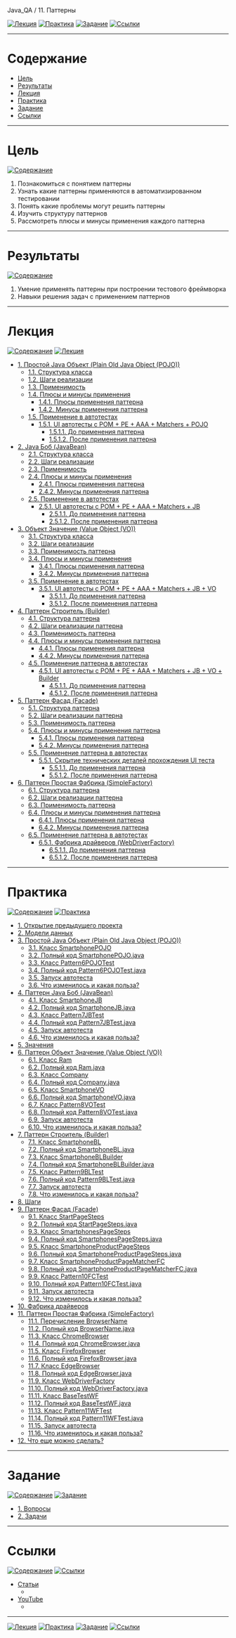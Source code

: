 Java_QA / 11. Паттерны

[![Лекция](https://img.shields.io/badge/-Лекция-ee99ff)](1.%20Лекция.md)
[![Практика](https://img.shields.io/badge/-Практика-aaffaa)](2.%20Практика.md)
[![Задание](https://img.shields.io/badge/-Задание-99ffee)](3.%20Задание.md)
[![Ссылки](https://img.shields.io/badge/-Ссылки-ffee99)](4.%20Ссылки.md)

***

# Содержание

* [Цель](#цель)
* [Результаты](#результаты)
* [Лекция](#лекция)
* [Практика](#практика)
* [Задание](#задание)
* [Ссылки](#ссылки)

***

# Цель

[![Содержание](https://img.shields.io/badge/-Содержание-1177ff)](#содержание)

1. Познакомиться с понятием паттерны
2. Узнать какие паттерны применяются в автоматизированном тестировании
3. Понять какие проблемы могут решить паттерны
4. Изучить структуру паттернов
5. Рассмотреть плюсы и минусы применения каждого паттерна

***

# Результаты

[![Содержание](https://img.shields.io/badge/-Содержание-1177ff)](#содержание)

1. Умение применять паттерны при построении тестового фреймворка
2. Навыки решения задач с применением паттернов

***

# Лекция

[![Содержание](https://img.shields.io/badge/-Содержание-1177ff)](#содержание)
[![Лекция](https://img.shields.io/badge/-Лекция-ee99ff)](1.%20Лекция.md)

* [1. Простой Java Объект (Plain Old Java Object (POJO))](1.%20Лекция.md#1-простой-java-объект-plain-old-java-object-pojo)
  * [1.1. Структура класса](1.%20Лекция.md#11-структура-класса)
  * [1.2. Шаги реализации](1.%20Лекция.md#12-шаги-реализации)
  * [1.3. Применимость](1.%20Лекция.md#13-применимость)
  * [1.4. Плюсы и минусы применения](1.%20Лекция.md#14-плюсы-и-минусы-применения)
    * [1.4.1. Плюсы применения паттерна](1.%20Лекция.md#141-плюсы-применения-паттерна)
    * [1.4.2. Минусы применения паттерна](1.%20Лекция.md#142-минусы-применения-паттерна)
  * [1.5. Применение в автотестах](1.%20Лекция.md#15-применение-в-автотестах)
    * [1.5.1. UI автотесты с POM + PE + AAA + Matchers + POJO](1.%20Лекция.md#151-ui-автотесты-с-pom--pe--aaa--matchers--pojo)
      * [1.5.1.1. До применения паттерна](1.%20Лекция.md#1511-до-применения-паттерна)
      * [1.5.1.2. После применения паттерна](1.%20Лекция.md#1512-после-применения-паттерна)
* [2. Java Боб (JavaBean)](1.%20Лекция.md#2-java-боб-javabean)
  * [2.1. Структура класса](1.%20Лекция.md#21-структура-класса)
  * [2.2. Шаги реализации](1.%20Лекция.md#22-шаги-реализации)
  * [2.3. Применимость](1.%20Лекция.md#23-применимость)
  * [2.4. Плюсы и минусы применения](1.%20Лекция.md#24-плюсы-и-минусы-применения)
    * [2.4.1. Плюсы применения паттерна](1.%20Лекция.md#241-плюсы-применения-паттерна)
    * [2.4.2. Минусы применения паттерна](1.%20Лекция.md#242-минусы-применения-паттерна)
  * [2.5. Применение в автотестах](1.%20Лекция.md#25-применение-в-автотестах)
    * [2.5.1. UI автотесты с POM + PE + AAA + Matchers + JB](1.%20Лекция.md#251-ui-автотесты-с-pom--pe--aaa--matchers--jb)
      * [2.5.1.1. До применения паттерна](1.%20Лекция.md#2511-до-применения-паттерна)
      * [2.5.1.2. После применения паттерна](1.%20Лекция.md#2512-после-применения-паттерна)
* [3. Объект Значение (Value Object (VO))](1.%20Лекция.md#3-объект-значение-value-object-vo)
  * [3.1. Структура класса](1.%20Лекция.md#31-структура-класса)
  * [3.2. Шаги реализации](1.%20Лекция.md#32-шаги-реализации)
  * [3.3. Применимость паттерна](1.%20Лекция.md#33-применимость-паттерна)
  * [3.4. Плюсы и минусы применения](1.%20Лекция.md#34-плюсы-и-минусы-применения)
    * [3.4.1. Плюсы применения паттерна](1.%20Лекция.md#341-плюсы-применения-паттерна)
    * [3.4.2. Минусы применения паттерна](1.%20Лекция.md#342-минусы-применения-паттерна)
  * [3.5. Применение в автотестах](1.%20Лекция.md#35-применение-в-автотестах)
    * [3.5.1. UI автотесты с POM + PE + AAA + Matchers + JB + VO](1.%20Лекция.md#351-ui-автотесты-с-pom--pe--aaa--matchers--jb--vo)
      * [3.5.1.1. До применения паттерна](1.%20Лекция.md#3511-до-применения-паттерна)
      * [3.5.1.2. После применения паттерна](1.%20Лекция.md#3512-после-применения-паттерна)
* [4. Паттерн Строитель (Builder)](1.%20Лекция.md#4-паттерн-строитель-builder)
  * [4.1. Структура паттерна](1.%20Лекция.md#41-структура-паттерна)
  * [4.2. Шаги реализации паттерна](1.%20Лекция.md#42-шаги-реализации-паттерна)
  * [4.3. Применимость паттерна](1.%20Лекция.md#43-применимость-паттерна)
  * [4.4. Плюсы и минусы применения паттерна](1.%20Лекция.md#44-плюсы-и-минусы-применения-паттерна)
    * [4.4.1. Плюсы применения паттерна](1.%20Лекция.md#441-плюсы-применения-паттерна)
    * [4.4.2. Минусы применения паттерна](1.%20Лекция.md#442-минусы-применения-паттерна)
  * [4.5. Применение паттерна в автотестах](1.%20Лекция.md#45-применение-паттерна-в-автотестах)
    * [4.5.1. UI автотесты с POM + PE + AAA + Matchers + JB + VO + Builder](1.%20Лекция.md#451-ui-автотесты-с-pom--pe--aaa--matchers--jb--vo--builder)
      * [4.5.1.1. До применения паттерна](1.%20Лекция.md#4511-до-применения-паттерна)
      * [4.5.1.2. После применения паттерна](1.%20Лекция.md#4512-после-применения-паттерна)
* [5. Паттерн Фасад (Facade)](1.%20Лекция.md#5-паттерн-фасад-facade)
  * [5.1. Структура паттерна](1.%20Лекция.md#51-структура-паттерна)
  * [5.2. Шаги реализации паттерна](1.%20Лекция.md#52-шаги-реализации-паттерна)
  * [5.3. Применимость паттерна](1.%20Лекция.md#53-применимость-паттерна)
  * [5.4. Плюсы и минусы применения паттерна](1.%20Лекция.md#54-плюсы-и-минусы-применения-паттерна)
    * [5.4.1. Плюсы применения паттерна](1.%20Лекция.md#541-плюсы-применения-паттерна)
    * [5.4.2. Минусы применения паттерна](1.%20Лекция.md#542-минусы-применения-паттерна)
  * [5.5. Применение паттерна в автотестах](1.%20Лекция.md#55-применение-в-автотестах)
    * [5.5.1. Скрытие технических деталей прохождения UI теста](1.%20Лекция.md#551-скрытие-технических-деталей-прохождения-ui-теста)
      * [5.5.1.1. До применения паттерна](1.%20Лекция.md#5511-до-применения-паттерна)
      * [5.5.1.2. После применения паттерна](1.%20Лекция.md#5512-после-применения-паттерна)
* [6. Паттерн Простая Фабрика (SimpleFactory)](1.%20Лекция.md#6-паттерн-простая-фабрика-simplefactory)
  * [6.1. Структура паттерна](1.%20Лекция.md#61-структура-паттерна)
  * [6.2. Шаги реализации паттерна](1.%20Лекция.md#62-шаги-реализации-паттерна)
  * [6.3. Применимость паттерна](1.%20Лекция.md#63-применимость-паттерна)
  * [6.4. Плюсы и минусы применения паттерна](1.%20Лекция.md#64-плюсы-и-минусы-применения-паттерна)
    * [6.4.1. Плюсы применения паттерна](1.%20Лекция.md#641-плюсы-применения-паттерна)
    * [6.4.2. Минусы применения паттерна](1.%20Лекция.md#642-минусы-применения-паттерна)
  * [6.5. Применение паттерна в автотестах](1.%20Лекция.md#65-применение-в-автотестах)
    * [6.5.1. Фабрика драйверов (WebDriverFactory)](1.%20Лекция.md#651-фабрика-драйверов-webdriverfactory)
      * [6.5.1.1. До применения паттерна](1.%20Лекция.md#6511-до-применения-паттерна)
      * [6.5.1.2. После применения паттерна](1.%20Лекция.md#6512-после-применения-паттерна)

***

# Практика

[![Содержание](https://img.shields.io/badge/-Содержание-1177ff)](#содержание)
[![Практика](https://img.shields.io/badge/-Практика-aaffaa)](2.%20Практика.md)

* [1. Открытие предыдущего проекта](#1-открытие-предыдущего-проекта)
* [2. Модели данных](#2-модели-данных)
* [3. Простой Java Объект (Plain Old Java Object (POJO))](#3-простой-java-объект-plain-old-java-object-pojo)
  * [3.1. Класс SmartphonePOJO](#31-класс-smartphonepojo)
  * [3.2. Полный код SmartphonePOJO.java](#32-полный-код-smartphonepojojava)
  * [3.3. Класс Pattern6POJOTest](#33-класс-pattern6pojotest)
  * [3.4. Полный код Pattern6POJOTest.java](#34-полный-код-pattern6pojotestjava)
  * [3.5. Запуск автотеста](#35-запуск-автотеста)
  * [3.6. Что изменилось и какая польза?](#36-что-изменилось-и-какая-польза)
* [4. Паттерн Java Боб (JavaBean)](#4-паттерн-java-боб-javabean)
  * [4.1. Класс SmartphoneJB](#41-класс-smartphonejb)
  * [4.2. Полный код SmartphoneJB.java](#42-полный-код-smartphonejbjava)
  * [4.3. Класс Pattern7JBTest](#43-класс-pattern7jbtest)
  * [4.4. Полный код Pattern7JBTest.java](#44-полный-код-pattern7jbtestjava)
  * [4.5. Запуск автотеста](#45-запуск-автотеста)
  * [4.6. Что изменилось и какая польза?](#46-что-изменилось-и-какая-польза)
* [5. Значения](#5-значения)
* [6. Паттерн Объект Значение (Value Object (VO))](#6-паттерн-объект-значение-value-object-vo)
  * [6.1. Класс Ram](#61-класс-ram)
  * [6.2. Полный код Ram.java](#62-полный-код-ramjava)
  * [6.3. Класс Company](#63-класс-company)
  * [6.4. Полный код Company.java](#64-полный-код-companytjava)
  * [6.5. Класс SmartphoneVO](#65-класс-smartphonevo)
  * [6.6. Полный код SmartphoneVO.java](#66-полный-код-smartphonevojava)
  * [6.7. Класс Pattern8VOTest](#67-класс-pattern8votest)
  * [6.8. Полный код Pattern8VOTest.java](#68-полный-код-pattern8votestjava)
  * [6.9. Запуск автотеста](#69-запуск-автотеста)
  * [6.10. Что изменилось и какая польза?](#610-что-изменилось-и-какая-польза)
* [7. Паттерн Строитель (Builder)](#7-паттерн-строитель-builder)
  * [7.1. Класс SmartphoneBL](#71-класс-smartphonebl)
  * [7.2. Полный код SmartphoneBL.java](#72-полный-код-smartphonebljava)
  * [7.3. Класс SmartphoneBLBuilder](#73-класс-smartphoneblbuilder)
  * [7.4. Полный код SmartphoneBLBuilder.java](#74-полный-код-smartphoneblbuilderjava)
  * [7.5. Класс Pattern9BLTest](#75-класс-pattern9bltest)
  * [7.6. Полный код Pattern9BLTest.java](#76-полный-код-pattern9bltestjava)
  * [7.7. Запуск автотеста](#77-запуск-автотеста)
  * [7.8. Что изменилось и какая польза?](#78-что-изменилось-и-какая-польза)
* [8. Шаги](#8-шаги)
* [9. Паттерн Фасад (Facade)](#9-паттерн-фасад-facade)
  * [9.1. Класс StartPageSteps](#91-класс-startpagesteps)
  * [9.2. Полный код StartPageSteps.java](#92-полный-код-startpagestepsjava)
  * [9.3. Класс SmartphonesPageSteps](#93-класс-smartphonespagesteps)
  * [9.4. Полный код SmartphonesPageSteps.java](#94-полный-код-smartphonespagestepsjava)
  * [9.5. Класс SmartphoneProductPageSteps](#95-класс-smartphoneproductpagesteps)
  * [9.6. Полный код SmartphoneProductPageSteps.java](#96-полный-код-smartphoneproductpagestepsjava)
  * [9.7. Класс SmartphoneProductPageMatcherFC](#97-класс-smartphoneproductpagematcherfc)
  * [9.8. Полный код SmartphoneProductPageMatcherFC.java](#98-полный-код-smartphoneproductpagematcherfcjava)
  * [9.9. Класс Pattern10FCTest](#99-класс-pattern10fctest)
  * [9.10. Полный код Pattern10FCTest.java](#910-полный-код-pattern10fctestjava)
  * [9.11. Запуск автотеста](#911-запуск-автотеста)
  * [9.12. Что изменилось и какая польза?](#912-что-изменилось-и-какая-польза)
* [10. Фабрика драйверов](#10-фабрика-драйверов)
* [11. Паттерн Простая Фабрика (SimpleFactory)](#11-паттерн-простая-фабрика-simplefactory)
  * [11.1. Перечисление BrowserName](#111-перечисление-browsername)
  * [11.2. Полный код BrowserName.java](#112-полный-код-browsernamejava)
  * [11.3. Класс ChromeBrowser](#113-класс-chromebrowser)
  * [11.4. Полный код ChromeBrowser.java](#114-полный-код-chromebrowserjava)
  * [11.5. Класс FirefoxBrowser](#115-класс-firefoxbrowser)
  * [11.6. Полный код FirefoxBrowser.java](#116-полный-код-firefoxbrowserjava)
  * [11.7. Класс EdgeBrowser](#117-класс-edgebrowser)
  * [11.8. Полный код EdgeBrowser.java](#118-полный-код-edgebrowserjava)
  * [11.9. Класс WebDriverFactory](#119-класс-webdriverfactory)
  * [11.10. Полный код WebDriverFactory.java](#1110-полный-код-webdriverfactoryjava)
  * [11.11. Класс BaseTestWF](#1111-класс-basetestwf)
  * [11.12. Полный код BaseTestWF.java](#1112-полный-код-basetestwfjava)
  * [11.13. Класс Pattern11WFTest](#1113-класс-pattern11wftest)
  * [11.14. Полный код Pattern11WFTest.java](#1114-полный-код-pattern11wftestjava)
  * [11.15. Запуск автотеста](#1115-запуск-автотеста)
  * [11.16. Что изменилось и какая польза?](#1116-что-изменилось-и-какая-польза)
* [12. Что еще можно сделать?](#12-что-еще-можно-сделать)

***

# Задание

[![Содержание](https://img.shields.io/badge/-Содержание-1177ff)](#содержание)
[![Задание](https://img.shields.io/badge/-Задание-99ffee)](3.%20Задание.md)

* [1. Вопросы](3.%20Задание.md#1-вопросы)
* [2. Задачи](3.%20Задание.md#2-задачи)

***

# Ссылки

[![Содержание](https://img.shields.io/badge/-Содержание-1177ff)](#содержание)
[![Ссылки](https://img.shields.io/badge/-Ссылки-ffee99)](4.%20Ссылки.md)

* [Статьи](4.%20Ссылки.md#статьи)
    * []()
* [YouTube](4.%20Ссылки.md#youtube)
    * []()
  
***

[![Лекция](https://img.shields.io/badge/-Лекция-ee99ff)](1.%20Лекция.md)
[![Практика](https://img.shields.io/badge/-Практика-aaffaa)](2.%20Практика.md)
[![Задание](https://img.shields.io/badge/-Задание-99ffee)](3.%20Задание.md)
[![Ссылки](https://img.shields.io/badge/-Ссылки-ffee99)](4.%20Ссылки.md)